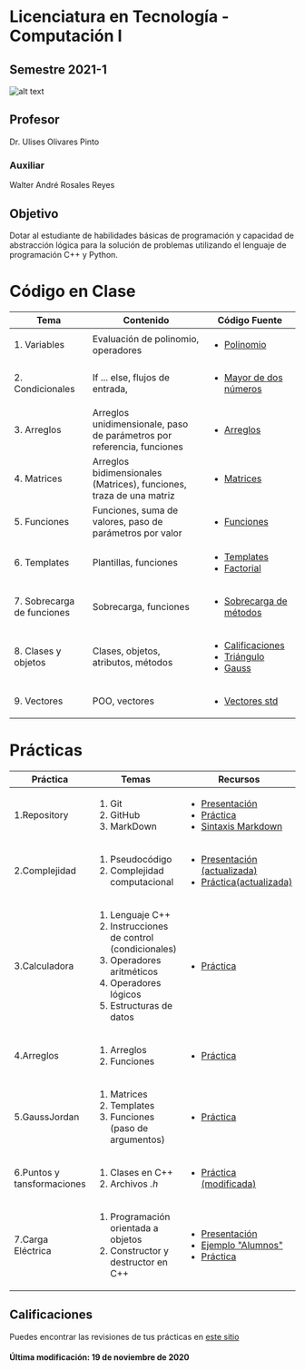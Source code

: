 # Licenciatura en Tecnología - Computación I
## Semestre 2021-1

![alt text](figs/logo2.png)

## Profesor
Dr. Ulises Olivares Pinto

### Auxiliar
Walter André Rosales Reyes

## Objetivo
Dotar al estudiante de habilidades básicas de programación y capacidad de abstracción lógica para la solución de problemas utilizando el lenguaje de programación C++ y Python.   

# Código en Clase

|Tema|Contenido|Código Fuente|
|--|--|--|
|1. Variables| Evaluación de polinomio, operadores  |<ul> <li> [Polinomio](code/evalPolinomio) </li> </ul>|
|2. Condicionales| If ... else, flujos de entrada,  |<ul> <li> [Mayor de dos números](code/condicionalesMayor) </li> </ul>|
|3. Arreglos|Arreglos unidimensionale, paso de parámetros por referencia, funciones|<ul> <li> [Arreglos](code/arreglos) </li> </ul>|
|4. Matrices|Arreglos bidimensionales (Matrices), funciones, traza de una matriz| <ul> <li> [Matrices](code/matrices) </li> </ul>|
|5. Funciones|Funciones, suma de valores, paso de parámetros por valor|<ul> <li> [Funciones](code/funciones) </li> </ul>|
|6. Templates|Plantillas, funciones|<ul> <li> [Templates](code/templates) </li> <li> [Factorial](code/factorial) </li></ul>|
|7. Sobrecarga de funciones|Sobrecarga, funciones |<ul> <li> [Sobrecarga de métodos](code/sobrecargaMétodos) </li> </ul>|
|8. Clases y objetos|Clases, objetos, atributos, métodos |<ul> <li> [Calificaciones](code/clasesCalificaciones) </li> <li> [Triángulo](code/ClaseTriangulo) </li><li> [Gauss](code/GaussJordan) </li></ul>|
|9. Vectores |POO, vectores |<ul> <li> [Vectores std](code/vectorStd) </li> </ul>|


# Prácticas

|Práctica|Temas|Recursos|Fecha|
|--|--|--|--|
|1.Repository|<ol><li>Git</li><li>GitHub</li><li>MarkDown</li></ol>|<ul><li>[Presentación](practicas/1_repository/RepositoryPresentacion.pdf)</li><li>[Práctica](practicas/1_repository)</li> <li>[Sintaxis Markdown](https://docs.github.com/en/github/writing-on-github/basic-writing-and-formatting-syntax) </li></ul>|24/09/20|
|2.Complejidad|<ol><li>Pseudocódigo</li><li>Complejidad computacional</li></ol>|<ul><li>[Presentación (actualizada)](practicas/2_Complejidad/ComplejidadPresentacion.pdf)</li><li>[Práctica(actualizada)](practicas/2_Complejidad)</li> </ul>|01/10/20|
|3.Calculadora|<ol><li>Lenguaje C++</li><li>Instrucciones de control (condicionales)</li><li>Operadores aritméticos</li><li>Operadores lógicos</li><li>Estructuras de datos</li></ol>|<ul><li>[Práctica](practicas/3_Calculadora)</li> </ul>|08/10/20|
|4.Arreglos|<ol><li>Arreglos</li><li>Funciones</li></ol>|<ul><li>[Práctica](practicas/4_Arreglos)</li> </ul>|15/10/20|
|5.GaussJordan|<ol><li>Matrices</li><li>Templates</li><li>Funciones (paso de argumentos)</li></ol>|<ul><li>[Práctica](practicas/5_GaussJordan)</li> </ul>|22/10/20|
|6.Puntos y tansformaciones|<ol><li>Clases en C++</li><li>Archivos _.h_</li></ol>|<ul><li>[Práctica (modificada)](practicas/6_Puntos)</li></ul>|29/10/20|
|7.Carga Eléctrica|<ol><li>Programación orientada a objetos</li><li>Constructor y destructor en C++</li></ol>|<ul><li>[Presentación](practicas/7_CargaElectrica/CargaElectricaPresentacion.pdf)</li><li>[Ejemplo "Alumnos"](practicas/7_CargaElectrica/EjemploAlumnos)</li><li>[Práctica](practicas/7_CargaElectrica)</li></ul>|12/11/20|

## Calificaciones
Puedes encontrar las revisiones de tus prácticas en [este sitio](https://github.com/ulises1229/ComputacionI-2021-1/tree/Grades)


#### Última modificación: 19 de noviembre de 2020
